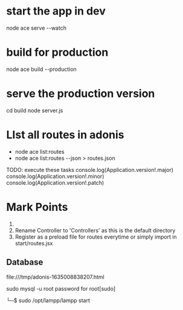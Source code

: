 # start the app in dev

node ace serve --watch

# build for production

node ace build --production

# serve the production version

cd build
node server.js

# LIst all routes in adonis

- node ace list:routes
- node ace list:routes --json > routes.json

TODO: execute these tasks
console.log(Application.version!.major)
console.log(Application.version!.minor)
console.log(Application.version!.patch)

# Mark Points

1.
2. Rename Controller to 'Controllers' as this is the default directory
3. Register as a preload file for routes everytime or simply import in start/routes.jsx

## Database

file:///tmp/adonis-1635008838207.html

sudo mysql -u root
password for root[sudo]

└─$ sudo /opt/lampp/lampp start
